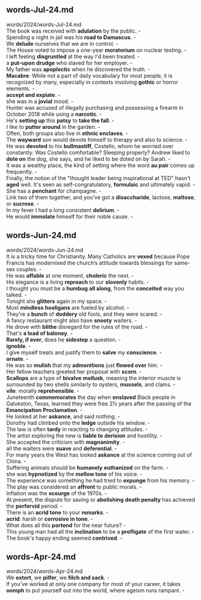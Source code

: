## words-Jul-24.md ##  
words/2024/words-Jul-24.md  
The book was received with **adulation** by the public. -  
Spending a night in jail was his **road to Damascus**. -  
We **delude** ourselves that we are in control. -  
The House voted to impose a one-year **moratorium** on nuclear testing. -  
I left feeling **disgruntled** at the way I'd been treated. -  
a **put-upon** **drudge** who slaved for her employer. -  
My father was **apoplectic** when he discovered the truth. -  
**Macabre**: While not a part of daily vocabulary for most people, it is recognized by many, especially in contexts involving **gothic** or horror elements. -  
**accept and expiate**. -  
she was in a **jovial** mood. -  
Hunter was accused of illegally purchasing and possessing a firearm in October 2018 while using a **narcotic**. -  
He's **setting up** this **patsy** to **take the fall**. -  
I like to **putter around** in the garden. -  
Often, both groups also live in **ethnic enclaves**. -  
The **wayward** son would devote himself to therapy and also to science. -  
He was **devoted** to his **bullmastiff**, Costello, whom he worried over constantly: Was Costello comfortable? Sleeping properly? Andrew liked to **dote on** the dog, she says, and he liked to be doted on by Sarah. -  
It was a wealthy place, the kind of setting where the word **au pair** comes up frequently. -  
Finally, the notion of the "thought leader being inspirational at TED" hasn't **aged** well. It's seen as self-congratulatory, **formulaic** and ultimately vapid. -  
She has a **penchant** for champagne. -  
Link two of them together, and you've got a **disaccharide**, lactose, **maltose**, or **sucrose**. -  
In my fever I had a long consistent **delirium**. -  
He would **immolate** himself for their noble cause. -  

## words-Jun-24.md ##  
words/2024/words-Jun-24.md  
It is a tricky time for Christianity. Many Catholics are **vexed** because Pope Francis has modernised the church’s attitude towards blessings for same-sex couples. -  
He was **affable** at one moment, **choleric** the next. -  
His elegance is a living **reproach** to our **slovenly** habits. -  
I thought you must be a **humbug** **all along**, from the **conceited** way you talked. -  
Tonight she **glitters** again in my space. -  
Most **mindless** **hooligans** are fueled by alcohol. -  
They're a **bunch** of **doddery** old fools, and they were scared. -  
A fancy restaurant might also have **snooty** waiters. -  
He drove with **blithe** disregard for the rules of the road. -  
That's **a load of baloney**. -  
**Rarely, if ever**, does he **sidestep** a question. -  
**ignoble**. -  
I give myself treats and justify them to **salve** my **conscience**. -  
**ornate**. -  
He was so **mulish** that my **admonitions** just **flowed over** him. -  
Her fellow teachers greeted her proposal with **scorn**. -  
**Scallops** are a type of **bivalve** **mollusk**, meaning the interior muscle is surrounded by two shells similarly to oysters, **mussels**, and clams. -  
**vile**: morally **reprehensible**. -  
Juneteenth **commemorates** the day when **enslaved** Black people in Galveston, Texas, learned they were free 2½ years after the passing of the **Emancipation** **Proclamation**. -  
He looked at her **askance**, and said nothing. -  
Dorothy had climbed onto the **ledge** outside his window. -  
The law is often **tardy** in reacting to changing attitudes. -  
The artist exploring the new is **liable to** **derision** and hostility. -  
She accepted the criticism with **magnanimity**. -  
all the waiters were **suave** and **deferential**. -  
For many years the West has looked **askance** at the science coming out of China. -  
Suffering animals should be **humanely** **euthanized** on the farm. -  
she was **hypnotized** by the **mellow tone** of his voice. -  
The experience was something he had tried to **expunge** from his memory. -  
The play was considered an **affront** to public morals.  -  
Inflation was the **scourge** of the 1970s. -  
At present, the dispute for saving or **abolishing** **death penalty** has achieved the **perfervid** period. -  
There is an **acrid tone** to your **remarks**. -  
**acrid**: harsh or **corrosive in tone**. -  
What does all this **portend** for the near future?  -  
This young man had all the **inclination** to be a **profligate** of the first water. -  
The book's happy ending seemed **contrived**. -  

## words-Apr-24.md ##  
words/2024/words-Apr-24.md  
We **extort**, we **pilfer**, we **filch and sack**. -  
If you’ve worked at only one company for most of your career, it takes **oomph** to put yourself out into the world, where ageism runs rampant. -  
